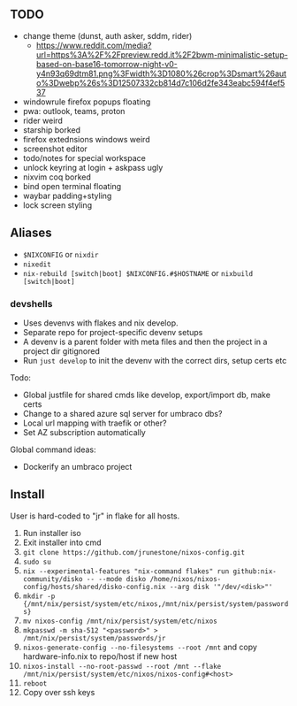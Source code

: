 ## TODO
* change theme (dunst, auth asker, sddm, rider)
    * https://www.reddit.com/media?url=https%3A%2F%2Fpreview.redd.it%2F2bwm-minimalistic-setup-based-on-base16-tomorrow-night-v0-y4n93q69dtm81.png%3Fwidth%3D1080%26crop%3Dsmart%26auto%3Dwebp%26s%3D12507332cb814d7c106d2fe343eabc594f4ef537
* windowrule firefox popups floating
* pwa: outlook, teams, proton
* rider weird
* starship borked
* firefox extednsions windows weird
* screenshot editor
* todo/notes for special workspace
* unlock keyring at login + askpass ugly
* nixvim coq borked
* bind open terminal floating
* waybar padding+styling
* lock screen styling

## Aliases
* `$NIXCONFIG` or `nixdir`
* `nixedit`
* `nix-rebuild [switch|boot] $NIXCONFIG.#$HOSTNAME` or `nixbuild [switch|boot]`

### devshells
* Uses devenvs with flakes and nix develop.
* Separate repo for project-specific devenv setups
* A devenv is a parent folder with meta files and then the project in a project dir gitignored
* Run `just develop` to init the devenv with the correct dirs, setup certs etc

Todo:
* Global justfile for shared cmds like develop, export/import db, make certs
* Change to a shared azure sql server for umbraco dbs?
* Local url mapping with traefik or other?
* Set AZ subscription automatically

Global command ideas:
* Dockerify an umbraco project

## Install
User is hard-coded to "jr" in flake for all hosts.

1. Run installer iso
2. Exit installer into cmd
3. `git clone https://github.com/jrunestone/nixos-config.git`
4. `sudo su`
5. `nix --experimental-features "nix-command flakes" run github:nix-community/disko -- --mode disko /home/nixos/nixos-config/hosts/shared/disko-config.nix --arg disk '"/dev/<disk>"'`
6. `mkdir -p {/mnt/nix/persist/system/etc/nixos,/mnt/nix/persist/system/passwords}`
7. `mv nixos-config /mnt/nix/persist/system/etc/nixos`
8. `mkpasswd -m sha-512 "<password>" > /mnt/nix/persist/system/passwords/jr`
9. `nixos-generate-config --no-filesystems --root /mnt` and copy hardware-info.nix to repo/host if new host
10. `nixos-install --no-root-passwd --root /mnt --flake /mnt/nix/persist/system/etc/nixos/nixos-config#<host>`
11. `reboot`
12. Copy over ssh keys
